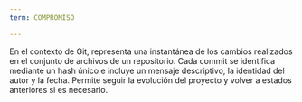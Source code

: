 ```yaml
---
term: COMPROMISO

---
```

En el contexto de Git, representa una instantánea de los cambios realizados en el conjunto de archivos de un repositorio. Cada commit se identifica mediante un hash único e incluye un mensaje descriptivo, la identidad del autor y la fecha. Permite seguir la evolución del proyecto y volver a estados anteriores si es necesario.